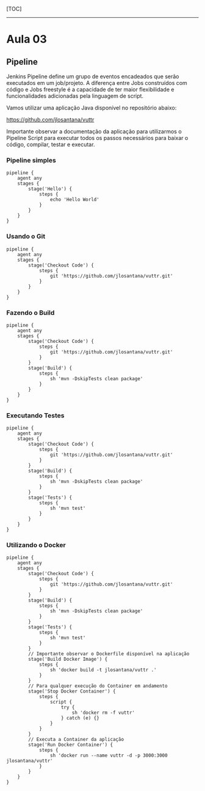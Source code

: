 [TOC]

------

# Aula 03

## Pipeline

Jenkins Pipeline define um grupo de eventos encadeados que serão executados em um job/projeto. A diferença entre Jobs construídos com código e Jobs freestyle é a capacidade de ter maior flexibilidade e funcionalidades adicionadas pela linguagem de script.

Vamos utilizar uma aplicação Java disponível no repositório abaixo:

https://github.com/jlosantana/vuttr

Importante observar a documentação da aplicação para utilizarmos o Pipeline Script para executar todos os passos necessários para baixar o código, compilar, testar e executar.

### Pipeline simples

```
pipeline {
    agent any
    stages {
        stage('Hello') {
            steps {
                echo 'Hello World'
            }
        }
    }
}
```

### Usando o Git

```
pipeline {
    agent any
    stages {
        stage('Checkout Code') {
            steps {
                git 'https://github.com/jlosantana/vuttr.git'
            }
        }
    }
}
```

### Fazendo o Build

```
pipeline {
    agent any
    stages {
        stage('Checkout Code') {
            steps {
                git 'https://github.com/jlosantana/vuttr.git'
            }
        }
        stage('Build') {
            steps {
                sh 'mvn -DskipTests clean package'
            }
        }
    }
}
```

### Executando Testes

```
pipeline {
    agent any
    stages {
        stage('Checkout Code') {
            steps {
                git 'https://github.com/jlosantana/vuttr.git'
            }
        }
        stage('Build') {
            steps {
                sh 'mvn -DskipTests clean package'
            }
        }
        stage('Tests') {
            steps {
                sh 'mvn test'
            }
        }
    }
}
```

### Utilizando o Docker

```
pipeline {
    agent any
    stages {
        stage('Checkout Code') {
            steps {
                git 'https://github.com/jlosantana/vuttr.git'
            }
        }
        stage('Build') {
            steps {
                sh 'mvn -DskipTests clean package'
            }
        }
        stage('Tests') {
            steps {
                sh 'mvn test'
            }
        }
        // Importante observar o Dockerfile disponível na aplicação
        stage('Build Docker Image') {
            steps {
                sh 'docker build -t jlosantana/vuttr .'
            }
        }
        // Para qualquer execução do Container em andamento
        stage('Stop Docker Container') {
            steps {
                script {
                    try {
                        sh 'docker rm -f vuttr'
                    } catch (e) {}
                }
            }
        }
        // Executa a Container da aplicação
        stage('Run Docker Container') {
            steps {
                sh 'docker run --name vuttr -d -p 3000:3000 jlosantana/vuttr'
            }
        }
    }
}
```

